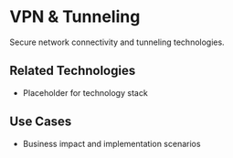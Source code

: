 # VPN & Tunneling

Secure network connectivity and tunneling technologies.

## Related Technologies
- Placeholder for technology stack

## Use Cases
- Business impact and implementation scenarios

